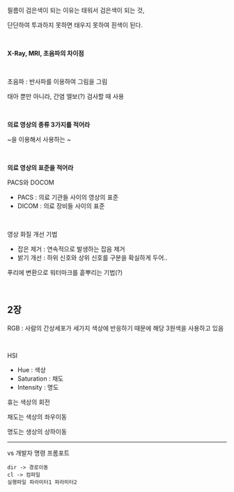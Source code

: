 필름이 검은색이 되는 이유는 태워서 검은색이 되는 것,

단단하여 투과하지 못하면 태우지 못하여 흰색이 된다.

<br/>

**X-Ray, MRI, 초음파의 차이점**

<br/>

초음파 : 반사파를 이용하여 그림을 그림

태아 뿐만 아니라, 간염 엘보(?) 검사할 때 사용

<br/>

**의료 영상의 종류 3가지를 적어라**

~을 이용해서 사용하는 ~

<br/>

**의료 영상의 표준을 적어라**

PACS와 DOCOM

- PACS : 의료 기관들 사이의 영상의 표준
- DICOM : 의료 장비들 사이의 표준

<br/>

영상 화질 개선 기법

- 잡은 제거 : 연속적으로 발생하는 잡음 제거
- 밝기 개선 : 하위 신호와 상위 신호를 구분을 확실하게 두어..

푸리에 변환으로 워터마크를 흩뿌리는 기법(?)

<br/>

## 2장

RGB : 사람의 간상세포가 세가지 색상에 반응하기 때문에 해당 3원색을 사용하고 있음

<br/>

HSI

- Hue : 색상
- Saturation : 채도
- Intensity : 명도

휴는 색상의 회전

채도는 색상의 좌우이동

명도는 생상의 상하이동

---

vs 개발자 명령 프롬포트

```
dir -> 경로이동
cl -> 컴파일
실행파일 파라미터1 파라미터2
```
